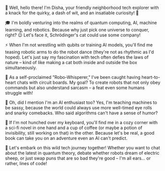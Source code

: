 👋 Well, hello there! I'm Disha, your friendly neighborhood tech explorer with a knack for the quirky, a dash of wit, and an insatiable curiosity! 🚀

🎓 I'm boldly venturing into the realms of quantum computing, AI, machine learning, and robotics. Because why just pick one universe to conquer, right? 😉 Let's face it, Schrödinger's cat could use some company!

⚡️ When I'm not wrestling with qubits or training AI models, you'll find me teasing robotic arms to do the robot dance (they're not as rhythmic as I'd hoped). Let's just say my fascination with tech often defies the laws of nature – kind of like making a cat both inside and outside the box simultaneously.

🤖 As a self-proclaimed "Robo-Whisperer," I've been caught having heart-to-heart chats with circuit boards. My goal? To create robots that not only obey commands but also understand sarcasm – a feat even some humans struggle with!

🌌 Oh, did I mention I'm an AI enthusiast too? Yes, I'm teaching machines to be sassy, because the world could always use more well-timed eye rolls and snarky comebacks. Who said algorithms can't have a sense of humor?

🔮 If I'm not hunched over my keyboard, you'll find me in a cozy corner with a sci-fi novel in one hand and a cup of coffee (or maybe a potion of invisibility, still working on that) in the other. Because let's be real, a good book can take you on an adventure even an AI can't predict.

🚀 Let's embark on this wild tech journey together! Whether you want to chat about the latest in quantum theory, debate whether robots dream of electric sheep, or just swap puns that are so bad they're good – I'm all ears... or rather, lines of code!
